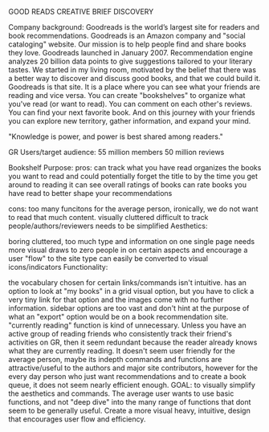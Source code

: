 GOOD READS CREATIVE BRIEF DISCOVERY

Company background: Goodreads is the world’s largest site for readers and book recommendations. Goodreads is an Amazon company and "social cataloging" website. Our mission is to help people find and share books they love. Goodreads launched in January 2007. Recommendation engine analyzes 20 billion data points to give suggestions tailored to your literary tastes. We started in my living room, motivated by the belief that there was a better way to discover and discuss good books, and that we could build it. Goodreads is that site. It is a place where you can see what your friends are reading and vice versa. You can create "bookshelves" to organize what you've read (or want to read). You can comment on each other's reviews. You can find your next favorite book. And on this journey with your friends you can explore new territory, gather information, and expand your mind.

"Knowledge is power, and power is best shared among readers."

GR Users/target audience: 55 million members 50 million reviews

Bookshelf Purpose: pros: can track what you have read organizes the books you want to read and could potentially forget the title to by the time you get around to reading it can see overall ratings of books can rate books you have read to better shape your recommendations

cons:
      too many funcitons for the average person, ironically, we do not want to read that much content. 
      visually cluttered
      difficult to track people/authors/reviewers
      needs to be simplified
Aesthetics:

boring
cluttered, too much type and information on one single page
needs more visual draws to zero people in on certain aspects and encourage a user "flow" to the site
type can easily be converted to visual icons/indicators
Functionality:

the vocabulary chosen for certain links/commands isn't intuitive.
has an option to look at "my books" in a grid visual option, but you have to click a very tiny link for that option and the images come with no further information.
sidebar options are too vast and don't hint at the purpose of what an "export" option would be on a book recommendation site.
"currently reading" function is kind of unnecessary. Unless you have an active group of reading friends who consistently track their friend's activities on GR, then it seem redundant because the reader already knows what they are currently reading.
It doesn't seem user friendly for the average person, maybe its indepth commands and functions are attractive/useful to the authors and major site contributors, however for the every day person who just want recommendations and to create a book queue, it does not seem nearly efficient enough.
GOAL: to visually simplify the aesthetics and commands. The average user wants to use basic functions, and not "deep dive" into the many range of functions that dont seem to be generally useful. Create a more visual heavy, intuitive, design that encourages user flow and efficiency.
